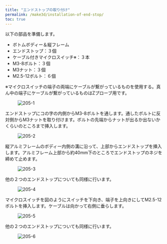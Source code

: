 ```yaml
---
title: "エンドストップの取り付け"
permalink: /make3d/installation-of-end-stop/
toc: true
---
```

以下の部品を準備します。

- ボトムボディー＆縦フレーム
- エンドストップ：３個
- ケーブル付きマイクロスイッチ※：３本
- M3-8ボルト：３個
- M3ナット：３個
- M2.5-12ボルト：６個

※マイクロスイッチの端子の両端にケーブルが繋がっているものを使用する。真ん中の端子にケーブルが繋がっているものはZプローブ用です。

<figure>
  <img src="{{ '/assets/images/make3d/205/205-1.webp' | relative_url }}" alt="205-1">
</figure>

エンドストップにコの字の内側からM3-8ボルトを通します。通したボルトに反対側からM3ナットを取り付けます。ボルトの先端からナットが出るか出ないかくらいのところまで挿入します。

<figure>
  <img src="{{ '/assets/images/make3d/205/205-2.webp' | relative_url }}" alt="205-2">
</figure>

縦アルミフレームのボディー内側の溝に沿って、上部からエンドストップを挿入します。アルミフレーム上部から約40mm下のところでエンドストップのネジを締めて止めます。

<figure>
  <img src="{{ '/assets/images/make3d/205/205-3.webp' | relative_url }}" alt="205-3">
</figure>

他の２つのエンドストップについても同様に行います。

<figure>
  <img src="{{ '/assets/images/make3d/205/205-4.webp' | relative_url }}" alt="205-4">
</figure>

マイクロスイッチを図のようにスイッチを下向き、端子を上向きにしてM2.5-12ボルトを挿入します。ケーブルは向かって右側に垂らします。

<figure>
  <img src="{{ '/assets/images/make3d/205/205-5.webp' | relative_url }}" alt="205-5">
</figure>

他の２つのエンドストップについても同様に行います。

<figure>
  <img src="{{ '/assets/images/make3d/205/205-6.webp' | relative_url }}" alt="205-6">
</figure>
